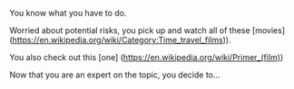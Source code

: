 You know what you have to do.

Worried about potential risks, you pick up and watch all of these [movies] (https://en.wikipedia.org/wiki/Category:Time_travel_films)).

You also check out this [one] (https://en.wikipedia.org/wiki/Primer_(film))

Now that you are an expert on the topic, you decide to...
